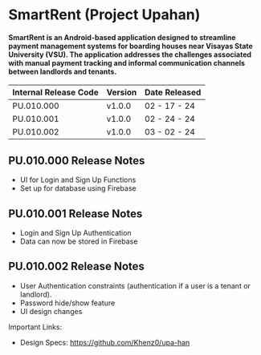 # SmartRent (Project Upahan)
#### SmartRent is an Android-based application designed to streamline payment management systems for boarding houses near Visayas State University (VSU). The application addresses the challenges associated with manual payment tracking and informal communication channels between landlords and tenants.

| Internal Release Code | Version | Date Released |
| --- | --- | --- |
| PU.010.000 | v1.0.0 | 02 - 17 - 24 |
| PU.010.001 | v1.0.0 | 02 - 24 - 24 |
| PU.010.002 | v1.0.0 | 03 - 02 - 24 |

## PU.010.000 Release Notes
* UI for Login and Sign Up Functions
* Set up for  database using Firebase
## PU.010.001 Release Notes
* Login and Sign Up Authentication
* Data can now be stored in Firebase
## PU.010.002 Release Notes
* User Authentication constraints (authentication if a user is a tenant or landlord).
* Password hide/show feature
* UI design changes

Important Links:
* Design Specs: https://github.com/Khenz0/upa-han
